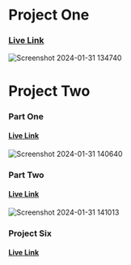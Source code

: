 <h1>Project One</h1>
<h3><a href="https://azajul-karim.github.io/web_dev_task/HTML_CSS/task_1" target="_blank">Live Link</a></h3>

![Screenshot 2024-01-31 134740](https://github.com/Azajul-Karim/web_dev_task/assets/86797614/948a1ba0-c0af-4968-9c2a-8d9ff5820128)

<h1>Project Two</h1>
<h3>Part One</h3>
<h4><a href="https://azajul-karim.github.io/web_dev_task/HTML_CSS/task_2/part_1" target="_blank">Live Link</a></h4>

![Screenshot 2024-01-31 140640](https://github.com/Azajul-Karim/web_dev_task/assets/86797614/8b8e1ee3-362c-4857-b866-315246cf2222)

<h3>Part Two</h3>
<h4><a href="https://azajul-karim.github.io/web_dev_task/HTML_CSS/task_2/part_2" target="_blank">Live Link</a></h4>

![Screenshot 2024-01-31 141013](https://github.com/Azajul-Karim/web_dev_task/assets/86797614/a8f16add-87f6-46ac-95b4-6c66a5b89d7f)

<h3>Project Six</h3>
<h4><a href="https://azajul-karim.github.io/web_dev_task/HTML_CSS/task_6" target="_blank">Live Link</a></h4>


